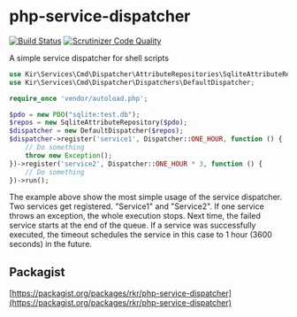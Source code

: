 php-service-dispatcher
======================

[![Build Status](https://travis-ci.org/rkrx/php-service-dispatcher.svg)](https://travis-ci.org/rkrx/php-service-dispatcher)
[![Scrutinizer Code Quality](https://scrutinizer-ci.com/g/rkrx/php-service-dispatcher/badges/quality-score.png?b=master)](https://scrutinizer-ci.com/g/rkrx/php-service-dispatcher/?branch=master)

A simple service dispatcher for shell scripts

```PHP
use Kir\Services\Cmd\Dispatcher\AttributeRepositories\SqliteAttributeRepository;
use Kir\Services\Cmd\Dispatcher\Dispatchers\DefaultDispatcher;

require_once 'vendor/autoload.php';

$pdo = new PDO("sqlite:test.db");
$repos = new SqliteAttributeRepository($pdo);
$dispatcher = new DefaultDispatcher($repos);
$dispatcher->register('service1', Dispatcher::ONE_HOUR, function () {
	// Do something
	throw new Exception();
})->register('service2', Dispatcher::ONE_HOUR * 3, function () {
	// Do something
})->run();
```

The example above show the most simple usage of the service dispatcher. Two services get registered. "Service1" and
"Service2". If one service throws an exception, the whole execution stops. Next time, the failed service starts at the
end of the queue. If a service was successfully executed, the timeout schedules the service in this case to 1 hour
(3600 seconds) in the future.

Packagist
---------
[https://packagist.org/packages/rkr/php-service-dispatcher](https://packagist.org/packages/rkr/php-service-dispatcher)